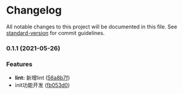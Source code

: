 # Changelog

All notable changes to this project will be documented in this file. See [standard-version](https://github.com/conventional-changelog/standard-version) for commit guidelines.

### 0.1.1 (2021-05-26)


### Features

* **lint:** 新增lint ([56a8b7f](https://github.com/hezhikai/lib-cli/commit/56a8b7f00c23038cc8e20b07b4f786779cc5f808))
* init功能开发 ([fb053d0](https://github.com/hezhikai/lib-cli/commit/fb053d065203845a19d1d427dc158bb37a023465))
